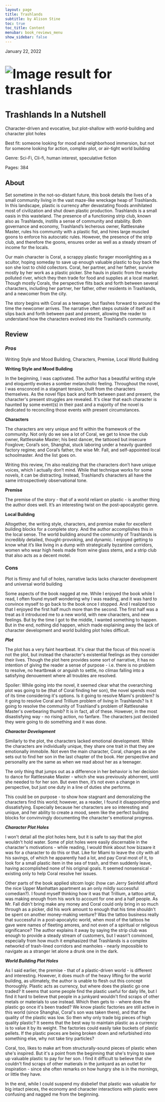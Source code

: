 ```yaml
---
layout: page
title: Trashlands
subtitle: by Alison Stine
toc: true
toc_title: Content
menubar: book_reviews_menu
show_sidebar: false
---
```


January 22, 2022

# <img src="https://th.bing.com/th/id/OIP.QzqmRAVs4WEAI3oIMGiWkQAAAA?w=115&h=180&c=7&r=0&o=5&dpr=1.25&pid=1.7" alt="Image result for trashlands" style="zoom: 150%;" />

# Trashlands In a Nutshell 

Character-driven and evocative, but plot-shallow with world-building and character plot holes

Best fit: someone looking for mood and neighborhood immersion, but not for someone looking for action, complex plot, or air-tight world building

Genre: Sci-Fi, Cli-fi, human interest, speculative fiction

Pages: 384 

## **About**

Set sometime in the not-so-distant future, this book details the lives of a small community living in the vast maze-like wreckage heap of Trashlands. In this landscape, plastic is currency after devastating floods annihilated most of civilization and shut down plastic production. Trashlands is a small oasis in this wasteland. The presence of a functioning strip club, known also as Trashlands, instills a sense of community and stability. Both governance and economy, Trashland’s lecherous owner, Rattlesnake Master, rules his community with a plastic fist, and hires large muscled goons to enforce his autocratic rules. However, the presence of the strip club, and therefore the goons, ensures order as well as a steady stream of income for the locals.

Our main character is Coral, a scrappy plastic forager moonlighting as a scultor, hoping someday to save up enough valuable plastic to buy back the son she lost to child collectors. Coral, her partner, and her father, survive mostly by her work as a plastic picker. She hauls in plastic from the nearby polluted river, which they then trade for food and supplies at a local market. Though mostly Corals, the perspective flits back and forth between several characters, including her partner, her father, other residents in Trashlands, and a newcomer from the city.

The story begins with Coral as a teenager, but flashes forward to around the time the newcomer arrives. The narrative often steps outside of itself as it slips back and forth between past and present, allowing the reader to understand how the characters evolved into the Trashland’s community.

## **Review**

### ***Pros***

Writing Style and Mood Building, Characters, Premise, Local World Building

**Writing Style and Mood Building**

In the beginning, I was captivated. The author has a beautiful writing style and eloquently evokes a somber melancholic feeling. Throughout the novel, I was ensconced in a stagnant tension, built from the characters themselves.  As the novel flips back and forth between past and present, the character's present struggles are revealed. It's clear that each character is haunted by some event(s) in their past and a majority of the novel is dedicated to reconciling those events with present circumstances.

**Characters**

The characters are very unique and fit within the framework of the community. Not only do we see a lot of Coral, we get to know the club owner, Rattlesnake Master; his best dancer, the tattooed but insecure Foxglove; Coral’s son, Shanghai, stuck laboring under a heavily guarded factory regime; and Coral’s father, the wise Mr. Fall, and self-appointed local schoolmaster. And the list goes on.

Writing this review, I’m also realizing that the characters don’t have unique voices, which I actually don’t mind. While that technique works for some novels, it can be distracting. Instead, Trashland’s characters all have the same introspectively observational tone.

**Premise**

The premise of the story - that of a world reliant on plastic - is another thing the author does well. It’s an interesting twist on the post-apocalyptic genre. 

**Local Building**

Altogether, the writing style, characters, and premise make for excellent building blocks for a complete story. And the author accomplishes this in the local sense. The world building around the community of Trashlands is incredibly detailed, thought-provoking, and dynamic. I enjoyed getting to know what it’s like living in a dump with strategically byzantine corridors, women who wear high heels made from wine glass stems, and a strip club that also acts as a decent motel. 

### **Cons**

Plot is flimsy and full of holes, narrative lacks lacks character development and universal world building

Some aspects of the book nagged at me. While I enjoyed the book while I read, I often found myself wondering why I was reading, and it was hard to convince myself to go back to the book once I stopped. And I realized too that I enjoyed the first half much more than the second. The first half was a treat as it introduced me to a new world, with new characters, and new feelings. But by the time I got to the middle, I wanted something to happen. But in the end, nothing did happen, which made explaining away the lack of character development and world building plot holes difficult.

***Plot***

The plot has a very faint heartbeat.  It's clear that the focus of this novel is not the plot, but instead the character's existential feelings as they consider their lives. Though the plot here provides some sort of narrative, it has no intention of giving the reader a sense of purpose - i.e. there is no problem to resolve, no heartbreak or anguish to settle, no climax falling into a satisfying denouement where all troubles are resolved. 

Spoiler: While going into the novel, it seemed clear what the overarching plot was going to be (that of Coral finding her son), the novel spends most of its time considering it's options. Is it going to resolve Miami's problem? Is it going to resolve Coral and Trillium problem of living in Trashlands? Is it going to resolve the community of Trashland's problem of Rattlesnake Master's overbearing thumb? It is in fact, all of these. However, in the most disastisfying way - no rising action, no fanfare. The characters just decided they were going to do something and it was done. 

***Character Development***

Similarly to the plot, the characters lacked emotional development. While the characters are individually unique, they share one trait in that they are emotionally immobile. Not even the main character, Coral, changes as she sets out to find her son in the last chapter of the book. Her perspective and personality are the same as when we read about her as a teenager.

The only thing that jumps out as a difference in her behavior is her decision to dance for Rattlesnake Master - which she was previously abhorrent, until she needed to for her son. But even then, it’s not even a change in perspective, but just one duty in a line of duties she performs.

This could be on purpose - to show how stagnant and demoralizing the characters find this world; however, as a reader, I found it disappointing and dissatisfying. Especially because her characters are so interesting and unique, and her ability to create a mood, seem like the perfect building blocks for convinvingly documenting the character's emotional progress.

***Character Plot Holes*** 

I won't detail all the plot holes here, but it is safe to say that the plot wouldn't hold water. Some of plot holes were easily discernable in the character's motivations - while reading, I would think about how bizaare it was for a character to do this or that. Like for Miami to leave the city with all his savings, of which he apparently had a lot, and pay Coral most of it, to look for a small plastic item in the sea of trash, and then suddenly leave, having accomplished none of his original goals. It seemed nonsensical - existing only to help Coral resolve her issues.

Other parts of the book applied sitcom logic (how can Jerry Seinfeld afford the nice Upper Manhattan apartment as an only mildly successful comedian?). I found myself thinking how it was that Trillium, a tattoo artist, was making enough from his work to account for one and a half people. As Mr. Fall didn't bring make any money and Coral could only bring in so much through as a picker, did his work amount to enough that his time shouldn't be spent on another money-making venture? Was the tattoo business really that successful in a post-apocalytic world, when most of the tattoos he gave were names of fleeting amores, and not even of a spiritual or religious significance? The author explains it away by saying the strip club was enough to provide a steady stream of customers, but I wasn't convinced, especially from how much it emphasized that Trashlands is a complex networkd of trash-lined corridors and manholes - nearly impossible to navigate as a stranger let alone a drunk one in the dark.

 ***World Building Plot Holes***

As I said earlier, the premise - that of a plastic-driven world - is different and interesting. However, it does much of the heavy lifting for the world building, as ultimately, the author is unable to flesh out this concept thoroughly. Plastic acts as currency, but where does the plastic go one traded? It seems that some people find the plastic useful for daily life, but I find it hard to believe that people in a junkyard wouldn't find scraps of other metals or materials to use instead. Which then gets to - where does the plastic go once it's been traded? We know plastic factories are still active in this world (since Shanghai, Coral's son was taken there), and that the quality of the plastic was low. So then why only trade big pieces of high quality plastic? It seems that the best way to maintain plastic as a currency is to value it by its weight. The factories could easily take buckets of plastic pellets. If the plastic pieces are being broken down and refurbished into something else, why not take tiny particles?

Coral, too, likes to make art from structurally-sound pieces of plastic when she's inspired. But it's a point from the beginning that she's trying to save up valuable plastic to pay for her son. I find it difficult to believe that she couldn't find scraps of other matierals in the junkyard as an outlet for inspiration - since she often remarks on how hungry she is in the mornings, or little they have. 

In the end, while I could suspend my disbelief that plastic was valuable for big intact pieces, the economy and character interactions with plastic were confusing and nagged me from the beginning. 